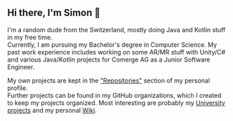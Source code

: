 ## Hi there, I'm Simon 👋

I'm a random dude from the Switzerland, mostly doing Java and Kotlin stuff in my free time.  
Currently, I am pursuing my Bachelor's degree in Computer Science. My past work experience includes working on some AR/MR stuff with Unity/C# and various Java/Kotlin projects for Comerge AG as a Junior Software Engineer.

My own projects are kept in the ["Repositories"](https://github.com/simonpeier?tab=repositories) section of my personal profile.  
Further projects can be found in my GitHub organizations, which I created to keep my projects organized. Most interesting are probably my [University projects](https://github.com/simonpeier-ost) and my personal [Wiki](https://github.com/simonpeier-wiki).
